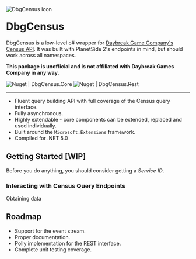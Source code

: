<img title="DbgCensus Icon" alt="DbgCensus Icon" src="https://github.com/carlst99/DbgCensus/blob/main/Assets/Icon_128.png?raw=true" align="left" />

# DbgCensus

DbgCensus is a low-level c# wrapper for [Daybreak Game Company's Census API](https://census.daybreakgames.com). It was built with PlanetSide 2's endpoints in mind, but should work across all namespaces.

**This package is unofficial and is not affiliated with Daybreak Games Company in any way.**

![Nuget | DbgCensus.Core](https://img.shields.io/nuget/v/DbgCensus.Core?label=DbgCensus.Core)
![Nuget | DbgCensus.Rest](https://img.shields.io/nuget/v/DbgCensus.Rest?label=DbgCensus.Rest)

***

- Fluent query building API with full coverage of the Census query interface.
- Fully asynchronous.
- Highly extendable - core components can be extended, replaced and used individually.
- Built around the `Microsoft.Extensions` framework.
- Compiled for .NET 5.0

## Getting Started [WIP]

Before you do anything, you should consider getting a *Service ID*.

### Interacting with Census Query Endpoints

Obtaining data 

## Roadmap

- Support for the event stream.
- Proper documentation.
- Polly implementation for the REST interface.
- Complete unit testing coverage.